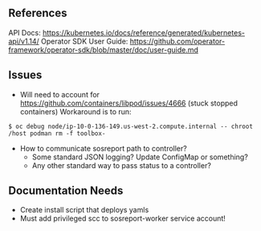 ## References
API Docs: https://kubernetes.io/docs/reference/generated/kubernetes-api/v1.14/
Operator SDK User Guide: https://github.com/operator-framework/operator-sdk/blob/master/doc/user-guide.md

## Issues
- Will need to account for https://github.com/containers/libpod/issues/4666 (stuck stopped containers)
Workaround is to run:
```shell script
$ oc debug node/ip-10-0-136-149.us-west-2.compute.internal -- chroot /host podman rm -f toolbox-
```
- How to communicate sosreport path to controller?
  - Some standard JSON logging? Update ConfigMap or something?
  - Any other standard way to pass status to a controller?

## Documentation Needs
- Create install script that deploys yamls 
- Must add privileged scc to sosreport-worker service account!